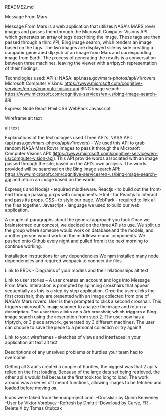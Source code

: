 README2.md

Message From Mars

Message From Mars is a web application that utilizes NASA's MARS rover images and passes them through the Microsoft Computer Visions API, which generates an array of tags describing the image. These tags are then passed through a third API, Bing image search, which renders an image based on the tags. The two images are displayed side by side creating a computer generated diptych of an image from Mars and corresponding image from Earth. The process of generating the results is a conversation between three machines, leaving the viewer with a triptych representation of their findings. 


Technologies used: API's: NASA: api.nasa.gov/mars-photos/api/v1/rovers Microsoft Computer Visions: https://www.microsoft.com/cognitive-services/en-us/computer-vision-api BING image search: https://www.microsoft.com/cognitive-services/en-us/bing-image-search-api

Express Node React Html CSS WebPack Javascript

Wireframe alt text

alt text

Explanations of the technologies used Three API's: NASA API: (api.nasa.gov/mars-photos/api/v1/rovers) - We used this API to grab random NASA Mars Rover images to pass it through the Microsoft Computer Visions API: (https://www.microsoft.com/cognitive-services/en-us/computer-vision-api). This API provide words associated with an image passed through the site, based on the API's own analysis. The words provided will be searched on the Bing image search API: https://www.microsoft.com/cognitive-services/en-us/bing-image-search-api and return an image based on the words

Expressjs and Nodejs - required middleware. Reactjs - to build out the front-end through passing props with components. Html - for Reactjs to interact and pass its props. CSS - to style our page. WebPack - required to link all the files together. Javascript - language we used to build our web application.

A couple of paragraphs about the general approach you took Once we brainstormed our concept, we decided on the three APIs to use. We split up the group where someone would work on database and the models, and another person would work on the middleware and components. We pushed onto Github every night and pulled from it the next morning to continue working.

Installation instructions for any dependencies We npm installed many node dependencies and required webpack to connect the files.

Link to ERDs - Diagrams of your models and their relationships alt text

Link to user stories – A user creates an account and logs into Message From Mars. Interaction is prompted by spinning crosshairs that appear sequentially as this is a step by step application. Once the user clicks the first crosshair, they are presented with an image collected from one of NASA's Mars rovers. User is then prompted to click a second crosshair. This triggers microsoft's image scanner to analyze the image and return a description. The user then clicks on a 3rh crosshair, which triggers a Bing image search using the description from step 2. The user now has a triptych, or 3 piece artwork, generated by 3 different machines. The user can choose to save the piece to a personal collection or try again!!

Link to your wireframes – sketches of views and interfaces in your application alt text alt text

Descriptions of any unsolved problems or hurdles your team had to overcome

Getting all 3 api's created a couple of hurdles, the biggest was that 2 api's relied on the first loading. Because of the large data set being retrieved, the other api's would fail because the first took too long to load. The work around was a series of timeout functions, allowing images to be fetched and loaded before moving on.

Icons were taked from thenounproject.com: -Crosshair by Quinn Keaveney -User by Viktor Vorobyev -Refresh by Dmitrij -Download by Curve, FR -Delete X by Tomas Otubcak
